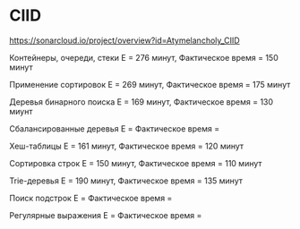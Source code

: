 # CIID
https://sonarcloud.io/project/overview?id=Atymelancholy_CIID
 
Контейнеры, очереди, стеки
E = 276 минут,
Фактическое время = 150 минут

Применение сортировок
E = 269 минут,
Фактическое время = 175 минут

Деревья бинарного поиска
E = 169 минут,
Фактическое время = 130 миунт

Сбалансированные деревья 
E =
Фактическое время =

Хеш-таблицы
E = 161 минут,
Фактическое время = 120 минут

Сортировка строк
E = 150 минут,
Фактическое время = 110 минут

Trie-деревья
E = 190 минут,
Фактическое время = 135 минут

Поиск подстрок
E =
Фактическое время =

Регулярные выражения
E =
Фактическое время =

